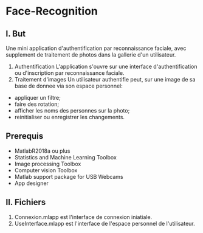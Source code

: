 # Face-Recognition

## I. But
Une mini application d'authentification par reconnaissance faciale, avec supplement de traitement de photos dans la gallerie d'un utilisateur.
1. Authentification
L'application s'ouvre sur une interface d'authentification ou d'inscription par reconnaissance faciale. 
2. Traitement d'images
 Un utilisateur authentifie  peut, sur une image de sa base de donnee via son espace personnel:
 
  - appliquer un filtre;
  - faire des rotation;
  - afficher les noms des personnes sur la photo;
  - reinitialiser ou enregistrer les changements.

## Prerequis
  - MatlabR2018a ou plus
  - Statistics and Machine Learning Toolbox
  - Image processing Toolbox
  - Computer vision Toolbox
  - Matlab support package for USB Webcams 
  - App designer
  
  
## II. Fichiers

1. Connexion.mlapp est  l'interface de connexion iniatiale.
2. UseInterface.mlapp est l'interface de l'espace personnel de l'utilisateur.
  


